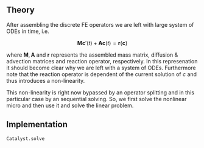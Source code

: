 ## Theory 

After assembling the discrete FE operators we are left with large system of ODEs in time, i.e.

$$\mathbf{M} \mathbf{c}'(t) + \mathbf{A} \mathbf{c}(t) = \mathbf{r}(\mathbf{c})$$

where $\mathbf{M}, \mathbf{A}$ and $\mathbf{r}$ represents the assembled mass matrix, diffusion & advection matrices and reaction operator, respectively. 
In this represenation it should become clear why we are left with a system of ODEs.
Furthermore note that the reaction operator is dependent of the current solution of $c$ and thus introduces a non-linearity.

This non-linearity is right now bypassed by an operator splitting and in this particular case by an sequential solving. So, we first solve the nonlinear micro and then use it and solve the linear problem.

## Implementation

```@docs
Catalyst.solve
```
